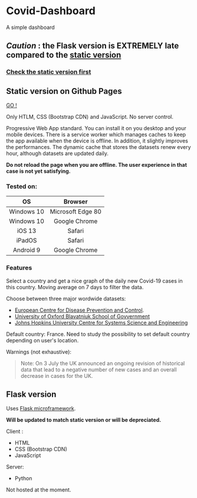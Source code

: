 # Covid-Dashboard
A simple dashboard

## *Caution* : the Flask version is EXTREMELY late compared to the [static version](https://krusty-is-cool.github.io/Covid-Dashboard/)
### [**Check the static version first**](https://krusty-is-cool.github.io/Covid-Dashboard/)

## Static version on Github Pages

[GO !](https://krusty-is-cool.github.io/Covid-Dashboard/)

Only HTLM, CSS (Bootstrap CDN) and JavaScript. No server control.

Progressive Web App standard. You can install it on you desktop and your mobile devices. There is a service worker which manages caches to keep the app available when the device is offline. In addition, it slightly improves the performances. The dynamic cache that stores the datasets renew every hour, although datasets are updated daily.

**Do not reload the page when you are offline. The user experience in that case is not yet satisfying.**

### Tested on:
| OS | Browser |
| :------: | :------: |
| Windows 10 | Microsoft  Edge 80 |
| Windows 10 | Google Chrome |
| iOS 13 | Safari |
| iPadOS | Safari |
| Android 9 | Google Chrome |

### Features

Select a country and get a nice graph of the daily new Covid-19 cases in this country. Moving average on 7 days to filter the data.

Choose between three major wordwide datasets:
- [European Centre for Disease Prevention and Control](https://www.ecdc.europa.eu/en/publications-data/download-todays-data-geographic-distribution-covid-19-cases-worldwide).
- [University of Oxford Blavatniuk School of Govvernment](https://covidtracker.bsg.ox.ac.uk/)
- [Johns Hopkins University Centre for Systems Science and Engineering](https://github.com/CSSEGISandData)

Default country: France. Need to study the possibility to set default country depending on user's location.

Warnings (not exhaustive):
> Note: On 3 July the  UK announced an ongoing revision of historical data that lead to a negative number of new cases and an overall decrease in cases for the UK.

## Flask version

Uses [Flask microframework](https://flask.palletsprojects.com/en/1.1.x/).

**Will be updated to match static version or will be depreciated.**

Client :
- HTML
- CSS (Bootstrap CDN)
- JavaScript

Server:
- Python

Not hosted at the moment.



